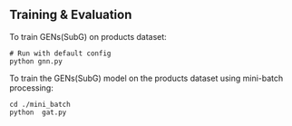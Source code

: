 ## Training & Evaluation

To train GENs(SubG) on products dataset:
```
# Run with default config
python gnn.py
```
To train the GENs(SubG) model on the products dataset using mini-batch processing:

```
cd ./mini_batch
python  gat.py
```


